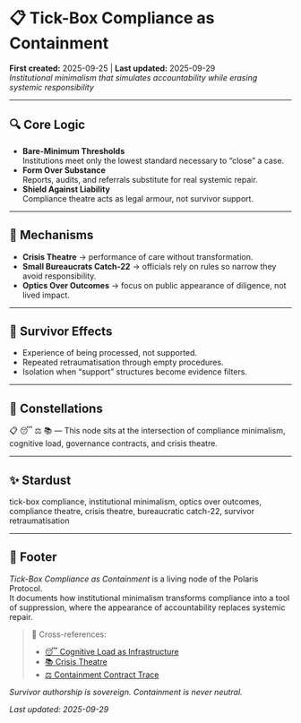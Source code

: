 # 📋 Tick-Box Compliance as Containment  
**First created:** 2025-09-25 | **Last updated:** 2025-09-29  
*Institutional minimalism that simulates accountability while erasing systemic responsibility*  

---

## 🔍 Core Logic  

- **Bare-Minimum Thresholds**  
  Institutions meet only the lowest standard necessary to “close” a case.  
- **Form Over Substance**  
  Reports, audits, and referrals substitute for real systemic repair.  
- **Shield Against Liability**  
  Compliance theatre acts as legal armour, not survivor support.  

---

## 🧩 Mechanisms  

- **Crisis Theatre** → performance of care without transformation.  
- **Small Bureaucrats Catch-22** → officials rely on rules so narrow they avoid responsibility.  
- **Optics Over Outcomes** → focus on public appearance of diligence, not lived impact.  

---

## 📡 Survivor Effects  

- Experience of being processed, not supported.  
- Repeated retraumatisation through empty procedures.  
- Isolation when “support” structures become evidence filters.  

---

## 🌌 Constellations  

📋 😴 ⚖️ 📚 — This node sits at the intersection of compliance minimalism, cognitive load, governance contracts, and crisis theatre.

---

## ✨ Stardust  

tick-box compliance, institutional minimalism, optics over outcomes, compliance theatre, crisis theatre, bureaucratic catch-22, survivor retraumatisation

---

## 🏮 Footer  

*Tick-Box Compliance as Containment* is a living node of the Polaris Protocol.  
It documents how institutional minimalism transforms compliance into a tool of suppression, where the appearance of accountability replaces systemic repair.  

> 📡 Cross-references:  
> - [😴 Cognitive Load as Infrastructure](../🧠_Psychological_Containment/😴_cognitive_load_as_infrastructure.md)  
> - [📚 Crisis Theatre](../🌀_System_Governance/📚_crisis_theatre.md)  
> - [⚖️ Containment Contract Trace](../🌀_System_Governance/⚖️_containment_contract_trace.md)  

*Survivor authorship is sovereign. Containment is never neutral.*  

_Last updated: 2025-09-29_
